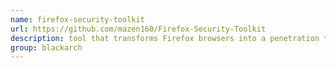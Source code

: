 ```yaml
---
name: firefox-security-toolkit
url: https://github.com/mazen160/Firefox-Security-Toolkit
description: tool that transforms Firefox browsers into a penetration testing suite. URL : https://github.com/mazen160/Firefox-Security-Toolkit Groups : blackarch blackarch-misc
group: blackarch
---
```


